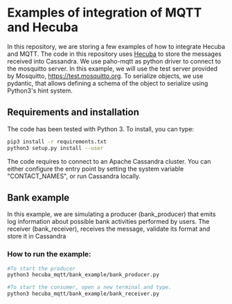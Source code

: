 # Examples of integration of MQTT and Hecuba
In this repository, we are storing a few examples of how to integrate Hecuba and MQTT.
The code in this repository uses [Hecuba](github.com/bsc-dd/hecuba) to store the 
messages received into Cassandra. 
We use paho-mqtt as python driver to connect to the mosquitto server. In this example,
we will use the test server provided by  Mosquitto, https://test.mosquitto.org. 
To serialize objects, we use pydantic, that allows defining a schema of the object to 
serialize using Python3's hint system. 


## Requirements and installation
The code has been tested with Python 3. To install, you can type:
```bash
pip3 install -r requirements.txt
python3 setup.py install --user
```
The code requires to connect to an Apache Cassandra cluster. You can either configure the 
entry point by setting the system variable "CONTACT_NAMES", or run Cassandra locally. 


## Bank example 
In this example, we are simulating a producer (bank_producer) that emits log information 
about possible bank activities performed by users. 
The receiver (bank_receiver), receives the message, validate its format and store it in 
Cassandra
### How to run the example:

```bash
#To start the producer
python3 hecuba_mqtt/bank_example/bank_producer.py 

#To start the consumer, open a new terminal and type. 
python3 hecuba_mqtt/bank_example/bank_receiver.py 

```

